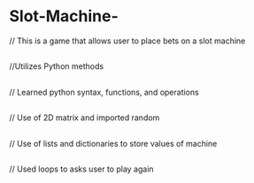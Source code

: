 ﻿# Slot-Machine-
// This is a game that allows user to place bets on a slot machine
##
//Utilizes Python methods 
##
// Learned python syntax, functions, and operations
##
// Use of 2D matrix and imported random 
##
// Use of lists and dictionaries to store values of machine 
##
// Used loops to asks user to play again

